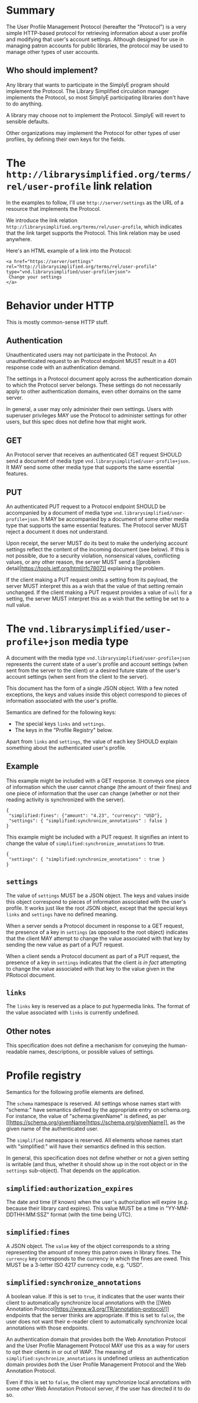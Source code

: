 # Summary

The User Profile Management Protocol (hereafter the "Protocol") is a very simple HTTP-based protocol for retrieving information about a user profile and modifying that user's account settings. Although designed for use in managing patron accounts for public libraries, the protocol may be used to manage other types of user accounts.

## Who should implement?

Any library that wants to participate in the SimplyE program should implement the Protocol. The Library Simplified circulation manager implements the Protocol, so most SimplyE participating libraries don't have to do anything.

A library may choose not to implement the Protocol. SimplyE will revert to sensible defaults.

Other organizations may implement the Protocol for other types of user profiles, by defining their own keys for the fields.

# The `http://librarysimplified.org/terms/rel/user-profile` link relation

In the examples to follow, I'll use `http://server/settings` as the URL of a resource that implements the Protocol.

We introduce the link relation `http://librarysimplified.org/terms/rel/user-profile`, which indicates that the link target supports the Protocol. This link relation may be used anywhere.

Here's an HTML example of a link into the Protocol:

```
<a href="https://server/settings" rel="http://librarysimplified.org/terms/rel/user-profile" type="vnd.librarysimplified/user-profile+json">
 Change your settings
</a>
```

# Behavior under HTTP

This is mostly common-sense HTTP stuff.

## Authentication

Unauthenticated users may not participate in the Protocol. An unauthenticated request to an Protocol endpoint MUST result in a 401 response code with an authentication demand.

The settings in a Protocol document apply across the authentication domain to which the Protocol server belongs. These settings do not necessarily apply to other authentication domains, even other domains on the same server.

In general, a user may only administer their own settings. Users with superuser privileges MAY use the Protocol to administer settings for other users, but this spec does not define how that might work.

## GET

An Protocol server that receives an authenticated GET request SHOULD send a document of media type `vnd.librarysimplified/user-profile+json`. It MAY send some other media type that supports the same essential features.

## PUT

An authenticated PUT request to a Protocol endpoint SHOULD be accompanied by a document of media type `vnd.librarysimplified/user-profile+json`. It MAY be accompanied by a document of some other media type that supports the same essential features. The Protocol server MUST reject a document it does not understand.

Upon receipt, the server MUST do its best to make the underlying account settings reflect the content of the incoming document (see below). If this is not possible, due to a security violation, nonsensical values, conflicting values, or any other reason, the server MUST send a [[problem detail|https://tools.ietf.org/html/rfc7807]] explaining the problem.

If the client making a PUT request omits a setting from its payload, the server MUST interpret this as a wish that the value of that setting remain unchanged. If the client making a PUT request provides a value of `null` for a setting, the server MUST interpret this as a wish that the setting be set to a null value.

# The `vnd.librarysimplified/user-profile+json` media type

A document with the media type `vnd.librarysimplified/user-profile+json` represents the current state of a user's profile and account settings (when sent from the server to the client) or a desired future state of the user's account settings (when sent from the client to the server).

This document has the form of a single JSON object. With a few noted exceptions, the keys and values inside this object correspond to pieces of information associated with the user's profile.

Semantics are defined for the following keys:

* The special keys `links` and `settings`.
* The keys in the "Profile Registry" below.

Apart from `links` and `settings`, the value of each key SHOULD explain something about the authenticated user's profile.

## Example

This example might be included with a GET response. It conveys one piece of information which the user cannot change (the amount of their fines) and one piece of information that the user can change (whether or not their reading activity is synchronized with the server).

```
{
 "simplified:fines": {"amount": "4.23", "currency": "USD"},
 "settings": { "simplified:synchronize_annotations" : false }
}
```

This example might be included with a PUT request. It signifies an
intent to change the value of `simplified:synchronize_annotations` to
true.

```
{
 "settings": { "simplified:synchronize_annotations" : true }
}
```

## `settings`

The value of `settings` MUST be a JSON object. The keys and values inside this object correspond to pieces of information associated with the user's profile. It works just like the root JSON object, except that the special keys `links` and `settings` have no defined meaning.

When a server sends a Protocol document in response to a GET request, the presence of a key in `settings` (as opposed to the root object) indicates that the client MAY attempt to change the value associated with that key by sending the new value as part of a PUT request.

When a client sends a Protocol document as part of a PUT request, the presence of a key in `settings` indicates that the client _is in fact_ attempting to change the value associated with that key to the value given in the PRotocol document.

## `links`

The `links` key is reserved as a place to put hypermedia
links. The format of the value associated with `links` is currently undefined.

## Other notes

This specification does not define a mechanism for conveying the human-readable names, descriptions, or possible values of settings.

# Profile registry

Semantics for the following profile elements are defined. 

The `schema` namespace is reserved. All settings whose names start with "schema:" have semantics defined by the appropriate entry on schema.org. For instance, the value of "schema:givenName" is defined, as per [[https://schema.org/givenName|https://schema.org/givenName]], as the given name of the authenticated user.

The `simplified` namespace is reserved. All elements whose names start with "simplified:" will have their semantics defined in this section.

In general, this specification does not define whether or not a given setting is writable (and thus, whether it should show up in the root object or in the `settings` sub-object). That depends on the application.

## `simplified:authorization_expires`

The date and time (if known) when the user's authorization will expire (e.g. because their library card expires). This value MUST be a time in "YY-MM-DDTHH:MM:SSZ" format (with the time being UTC).

## `simplified:fines`

A JSON object. The `value` key of the object corresponds to a string representing the amount of money this patron owes in library fines. The `currency` key corresponds to the currency in which the fines are owed. This MUST be a 3-letter ISO 4217 currency code, e.g. "USD".

## `simplified:synchronize_annotations`

A boolean value. If this is set to `true`, it indicates that the user wants their client to automatically synchronize local annotations with the [[Web Annotation Protocol|https://www.w3.org/TR/annotation-protocol/]] endpoints that the server thinks are appropriate. If this is set to `false`, the user does not want their e-reader client to automatically synchronize local annotations with those endpoints.

An authentication domain that provides both the Web Annotation Protocol and the User Profile Management Protocol MAY use this as a way for users to opt their clients in or out of WAP. The meaning of `simplified:synchronize_annotations` is undefined unless an authentication domain provides _both_ the User Profile Management Protocol and the Web Annotation Protocol.

Even if this is set to `false`, the client may synchronize local annotations with some _other_ Web Annotation Protocol server, if the user has directed it to do so.